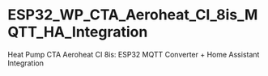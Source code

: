 # ESP32_WP_CTA_Aeroheat_CI_8is_MQTT_HA_Integration
Heat Pump CTA Aeroheat CI 8is: ESP32 MQTT Converter + Home Assistant Integration

